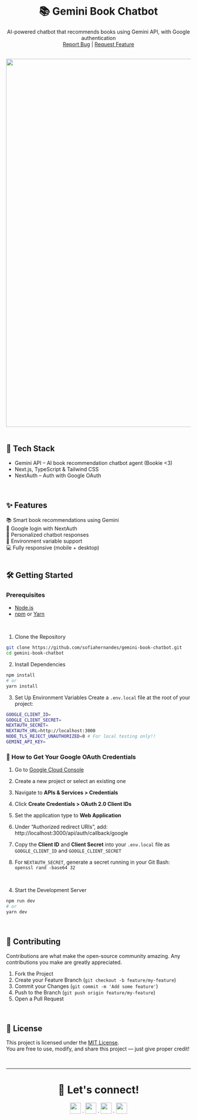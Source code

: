 <div align="center">
  <h1>📚 Gemini Book Chatbot</h1>
  <p align="center">
    AI-powered chatbot that recommends books using Gemini API, with Google authentication
    <br />
    <a href="https://github.com/sofiahernandes/gemini-book-chatbot/issues">Report Bug</a>
    |
    <a href="https://github.com/sofiahernandes/gemini-book-chatbot/issues">Request Feature</a>
  </p>
  <br/>

  <img width="1000" src="https://github.com/sofiahernandes/gemini-book-chatbot/blob/main/public/bookie-video.gif" />
</div>
<br/>

## 🚀 Tech Stack
- Gemini API – AI book recommendation chatbot agent (Bookie <3)
- Next.js, TypeScript & Tailwind CSS
- NextAuth – Auth with Google OAuth
<br/>

## ✨ Features
📚 Smart book recommendations using Gemini  
🔐 Google login with NextAuth  
🧠 Personalized chatbot responses  
📄 Environment variable support  
💻 Fully responsive (mobile + desktop)  
<br/>

## 🛠️ Getting Started

### Prerequisites
- [Node.js](https://nodejs.org/)
- [npm](https://www.npmjs.com/) or [Yarn](https://classic.yarnpkg.com/lang/en/)
<br/>

1. Clone the Repository
```bash
git clone https://github.com/sofiahernandes/gemini-book-chatbot.git
cd gemini-book-chatbot
```

2. Install Dependencies
```bash
npm install
# or
yarn install
```

3. Set Up Environment Variables
Create a `.env.local` file at the root of your project:
```bash
GOOGLE_CLIENT_ID=
GOOGLE_CLIENT_SECRET=
NEXTAUTH_SECRET=
NEXTAUTH_URL=http://localhost:3000
NODE_TLS_REJECT_UNAUTHORIZED=0 # For local testing only!!
GEMINI_API_KEY=
```

### 🔑 How to Get Your Google OAuth Credentials
1. Go to [Google Cloud Console](https://console.cloud.google.com/)
2. Create a new project or select an existing one
3. Navigate to **APIs & Services > Credentials**
4. Click **Create Credentials > OAuth 2.0 Client IDs**
5. Set the application type to **Web Application**
6. Under “Authorized redirect URIs”, add:
http://localhost:3000/api/auth/callback/google

7. Copy the **Client ID** and **Client Secret** into your `.env.local` file as `GOOGLE_CLIENT_ID` and `GOOGLE_CLIENT_SECRET`
8. For `NEXTAUTH_SECRET`, generate a secret running in your Git Bash:  
   `openssl rand -base64 32`

<br/>

4. Start the Development Server
```bash
npm run dev
# or
yarn dev
```

<br/>

## 🤝 Contributing
Contributions are what make the open-source community amazing. Any contributions you make are greatly appreciated.

1. Fork the Project  
2. Create your Feature Branch (`git checkout -b feature/my-feature`)  
3. Commit your Changes (`git commit -m 'Add some feature'`)  
4. Push to the Branch (`git push origin feature/my-feature`)  
5. Open a Pull Request  
<br/>

## 📄 License
This project is licensed under the [MIT License](LICENSE).  
You are free to use, modify, and share this project — just give proper credit!

<br/>

---

<div align="center">
  <h1>📩 Let's connect!</h1>
  <a href="https://github.com/sofiahernandes"><img height="30px" src="https://skillicons.dev/icons?i=github"/></a><span> ∙ </span>
  <a href="https://www.linkedin.com/in/sofiahernandes"><img height="30px" src="https://skillicons.dev/icons?i=linkedin"/></a><span> ∙ </span>
  <a href="mailto:sofiahernandes.dev@gmail.com"><img height="30px" src="https://skillicons.dev/icons?i=gmail"/></a><span> ∙ </span>
  <a href="https://www.instagram.com/sofiabotechiaa/"><img height="30px" src="https://skillicons.dev/icons?i=instagram"/></a>
</div>



